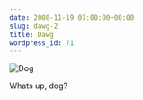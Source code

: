```yaml
---
date: 2008-11-19 07:00:00+00:00
slug: dawg-2
title: Dawg
wordpress_id: 71
---
```


![Dog](/dawg.jpg)
  
Whats up, dog?
